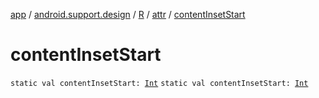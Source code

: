 [app](../../../index.md) / [android.support.design](../../index.md) / [R](../index.md) / [attr](index.md) / [contentInsetStart](.)

# contentInsetStart

`static val contentInsetStart: `[`Int`](https://kotlinlang.org/api/latest/jvm/stdlib/kotlin/-int/index.html)
`static val contentInsetStart: `[`Int`](https://kotlinlang.org/api/latest/jvm/stdlib/kotlin/-int/index.html)